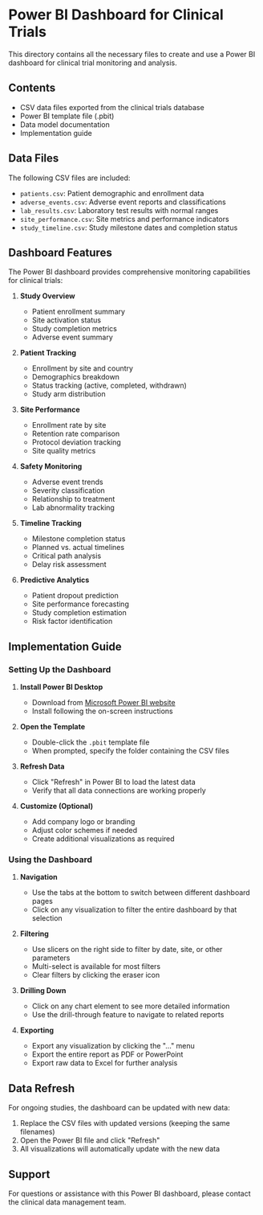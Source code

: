 # Power BI Dashboard for Clinical Trials

This directory contains all the necessary files to create and use a Power BI dashboard for clinical trial monitoring and analysis.

## Contents

- CSV data files exported from the clinical trials database
- Power BI template file (.pbit)
- Data model documentation
- Implementation guide

## Data Files

The following CSV files are included:

- `patients.csv`: Patient demographic and enrollment data
- `adverse_events.csv`: Adverse event reports and classifications
- `lab_results.csv`: Laboratory test results with normal ranges
- `site_performance.csv`: Site metrics and performance indicators
- `study_timeline.csv`: Study milestone dates and completion status

## Dashboard Features

The Power BI dashboard provides comprehensive monitoring capabilities for clinical trials:

1. **Study Overview**
   - Patient enrollment summary
   - Site activation status
   - Study completion metrics
   - Adverse event summary

2. **Patient Tracking**
   - Enrollment by site and country
   - Demographics breakdown
   - Status tracking (active, completed, withdrawn)
   - Study arm distribution

3. **Site Performance**
   - Enrollment rate by site
   - Retention rate comparison
   - Protocol deviation tracking
   - Site quality metrics

4. **Safety Monitoring**
   - Adverse event trends
   - Severity classification
   - Relationship to treatment
   - Lab abnormality tracking

5. **Timeline Tracking**
   - Milestone completion status
   - Planned vs. actual timelines
   - Critical path analysis
   - Delay risk assessment

6. **Predictive Analytics**
   - Patient dropout prediction
   - Site performance forecasting
   - Study completion estimation
   - Risk factor identification

## Implementation Guide

### Setting Up the Dashboard

1. **Install Power BI Desktop**
   - Download from [Microsoft Power BI website](https://powerbi.microsoft.com/desktop/)
   - Install following the on-screen instructions

2. **Open the Template**
   - Double-click the `.pbit` template file
   - When prompted, specify the folder containing the CSV files

3. **Refresh Data**
   - Click "Refresh" in Power BI to load the latest data
   - Verify that all data connections are working properly

4. **Customize (Optional)**
   - Add company logo or branding
   - Adjust color schemes if needed
   - Create additional visualizations as required

### Using the Dashboard

1. **Navigation**
   - Use the tabs at the bottom to switch between different dashboard pages
   - Click on any visualization to filter the entire dashboard by that selection

2. **Filtering**
   - Use slicers on the right side to filter by date, site, or other parameters
   - Multi-select is available for most filters
   - Clear filters by clicking the eraser icon

3. **Drilling Down**
   - Click on any chart element to see more detailed information
   - Use the drill-through feature to navigate to related reports

4. **Exporting**
   - Export any visualization by clicking the "..." menu
   - Export the entire report as PDF or PowerPoint
   - Export raw data to Excel for further analysis

## Data Refresh

For ongoing studies, the dashboard can be updated with new data:

1. Replace the CSV files with updated versions (keeping the same filenames)
2. Open the Power BI file and click "Refresh"
3. All visualizations will automatically update with the new data

## Support

For questions or assistance with this Power BI dashboard, please contact the clinical data management team.
